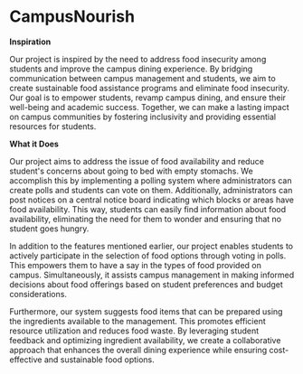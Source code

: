 # CampusNourish

**Inspiration**

Our project is inspired by the need to address food insecurity among students and improve the campus dining experience. By bridging communication between campus management and students, we aim to create sustainable food assistance programs and eliminate food insecurity. Our goal is to empower students, revamp campus dining, and ensure their well-being and academic success. Together, we can make a lasting impact on campus communities by fostering inclusivity and providing essential resources for students.

**What it Does**

Our project aims to address the issue of food availability and reduce student's concerns about going to bed with empty stomachs. We accomplish this by implementing a polling system where administrators can create polls and students can vote on them. Additionally, administrators can post notices on a central notice board indicating which blocks or areas have food availability. This way, students can easily find information about food availability, eliminating the need for them to wonder and ensuring that no student goes hungry.

In addition to the features mentioned earlier, our project enables students to actively participate in the selection of food options through voting in polls. This empowers them to have a say in the types of food provided on campus. Simultaneously, it assists campus management in making informed decisions about food offerings based on student preferences and budget considerations.

Furthermore, our system suggests food items that can be prepared using the ingredients available to the management. This promotes efficient resource utilization and reduces food waste. By leveraging student feedback and optimizing ingredient availability, we create a collaborative approach that enhances the overall dining experience while ensuring cost-effective and sustainable food options.

